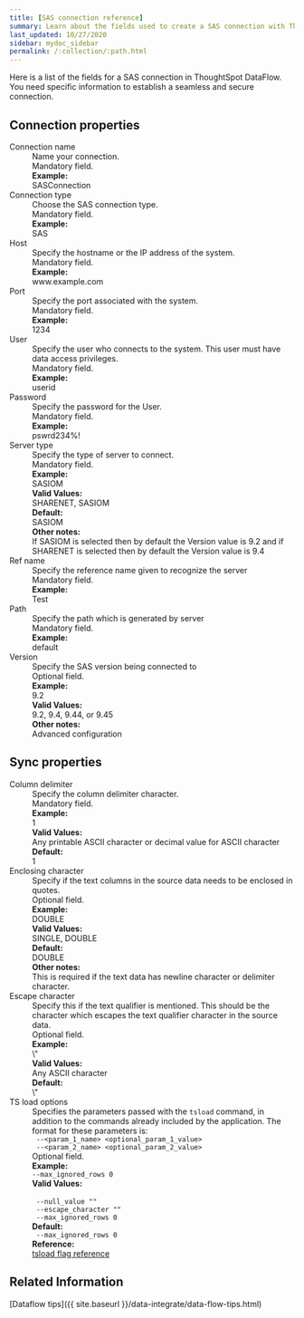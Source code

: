 ```yaml
---
title: [SAS connection reference]
summary: Learn about the fields used to create a SAS connection with ThoughtSpot DataFlow.
last_updated: 10/27/2020
sidebar: mydoc_sidebar
permalink: /:collection/:path.html
---
```


Here is a list of the fields for a SAS connection in ThoughtSpot DataFlow. You need specific information to establish a seamless and secure connection.

## Connection properties

<dl id="dataflow-sas-connection-properties">
<dlentry id="dataflow-sas-conn-connection-name"><dt>Connection name</dt><dd id="connection-name-description">Name your connection.</dd><dd id="connection-name-required">Mandatory field.</dd><dd id="connection-name-example"><strong>Example:</strong><br/>SASConnection</dd></dlentry>
<dlentry id="dataflow-sas-conn-connection-type"><dt>Connection type</dt><dd id="connection-type-description">Choose the SAS connection type.</dd><dd id="connection-type-required">Mandatory field.</dd><dd id="connection-type-example"><strong>Example:</strong><br/>SAS</dd></dlentry>
<dlentry id="dataflow-sas-conn-host"><dt>Host</dt><dd id="host-description">Specify the hostname or the IP address of the system.</dd><dd id="host-required">Mandatory field.</dd><dd id="host-example"><strong>Example:</strong><br/>www.example.com</dd></dlentry>
<dlentry id="dataflow-sas-conn-port"><dt>Port</dt><dd id="port-description">Specify the port associated with the system.</dd><dd id="port-required">Mandatory field.</dd><dd id="port-example"><strong>Example:</strong><br/>1234</dd></dlentry>
<dlentry id="dataflow-sas-conn-user"><dt>User</dt><dd id="user-description">Specify the user who connects to the system. This user must have data access privileges.</dd><dd id="user-required">Mandatory field.</dd><dd id="user-example"><strong>Example:</strong><br/>userid</dd></dlentry>
<dlentry id="dataflow-sas-conn-password"><dt>Password</dt><dd id="password-description">Specify the password for the User.</dd><dd id="password-required">Mandatory field.</dd><dd id="password-example"><strong>Example:</strong><br/>pswrd234%!</dd></dlentry>
<dlentry id="dataflow-sas-conn-server-type"><dt>Server type</dt><dd id="server-type-description">Specify the type of server to connect.</dd><dd id="server-type-required">Mandatory field.</dd><dd id="server-type-example"><strong>Example:</strong><br/>SASIOM</dd><dd id="server-type-valid-values"><strong>Valid Values:</strong><br/>SHARENET, SASIOM</dd><dd id="server-type-default"><strong>Default:</strong><br/>SASIOM</dd><dd id="server-type-other"><strong>Other notes:</strong><br/>If SASIOM is selected then by default the Version value is 9.2 and if SHARENET is selected then by default the Version value is 9.4</dd></dlentry>
<dlentry id="dataflow-sas-conn-ref-name"><dt>Ref name</dt><dd id="ref-name-description">Specify the reference name given to recognize the server</dd><dd id="ref-name-required">Mandatory field.</dd><dd id="ref-name-example"><strong>Example:</strong><br/>Test</dd></dlentry>
<dlentry id="dataflow-sas-conn-path"><dt>Path</dt><dd id="path-description">Specify the path which is generated by server</dd><dd id="path-required">Mandatory field.</dd><dd id="path-example"><strong>Example:</strong><br/>default</dd></dlentry>
<dlentry id="dataflow-sas-conn-version"><dt>Version</dt><dd id="version-description">Specify the SAS version being connected to</dd><dd id="version-required">Optional field.</dd><dd id="version-example"><strong>Example:</strong><br/>9.2</dd><dd id="version-valid-values"><strong>Valid Values:</strong><br/>9.2, 9.4, 9.44, or 9.45</dd><dd id="version-other"><strong>Other notes:</strong><br/>Advanced configuration</dd></dlentry>
</dl>

## Sync properties

<dl id="dataflow-sas-sync-properties">
<dlentry id="dataflow-sas-sync-column-delimiter"><dt>Column delimiter</dt><dd id="column-delimiter-description">Specify the column delimiter character.</dd><dd id="column-delimiter-required">Mandatory field.</dd><dd id="column-delimiter-example"><strong>Example:</strong><br/>1</dd><dd id="column-delimiter-valid-values"><strong>Valid Values:</strong><br/>Any printable ASCII character or decimal value for ASCII character</dd><dd id="column-delimiter-default"><strong>Default:</strong><br/>1</dd></dlentry>
<dlentry id="dataflow-sas-sync-enclosing-character"><dt>Enclosing character</dt><dd id="enclosing-character-description">Specify if the text columns in the source data needs to be enclosed in quotes.</dd><dd id="enclosing-character-required">Optional field.</dd><dd id="enclosing-character-example"><strong>Example:</strong><br/>DOUBLE</dd><dd id="enclosing-character-valid-values"><strong>Valid Values:</strong><br/>SINGLE, DOUBLE</dd><dd id="enclosing-character-default"><strong>Default:</strong><br/>DOUBLE</dd><dd id="enclosing-character-other"><strong>Other notes:</strong><br/>This is required if the text data has newline character or delimiter character.</dd></dlentry>
<dlentry id="dataflow-sas-sync-escape-character"><dt>Escape character</dt><dd id="escape-character-description">Specify this if the text qualifier is mentioned. This should be the character which escapes the text qualifier character in the source data.</dd><dd id="escape-character-required">Optional field.</dd><dd id="escape-character-example"><strong>Example:</strong><br/>\"</dd><dd id="escape-character-valid-values"><strong>Valid Values:</strong><br/>Any ASCII character</dd><dd id="escape-character-default"><strong>Default:</strong><br/>\"</dd></dlentry>
<dlentry id="dataflow-sas-sync-ts-load-options"><dt>TS load options</dt><dd id="ts-load-options-description">Specifies the parameters passed with the <code>tsload</code> command, in addition to the commands already included by the application. The format for these parameters is:<br/><code> --&lt;param_1_name&gt; &lt;optional_param_1_value&gt;</code><br/><code> --&lt;param_2_name&gt; &lt;optional_param_2_value&gt;</code></dd><dd id="ts-load-options-required">Optional field.</dd><dd id="ts-load-options-example"><strong>Example:</strong><br/><code>--max_ignored_rows 0</code></dd><dd id="ts-load-options-valid-values"><strong>Valid Values:</strong><br/><br/><code> --null_value ""</code><br/><code> --escape_character ""</code><br/><code> --max_ignored_rows 0</code></dd><dd id="ts-load-options-default"><strong>Default:</strong><br/><code> --max_ignored_rows 0</code><dd id="reference"><strong>Reference:</strong><br/><a href="{{ site.baseurl }}/reference/data-importer-ref.html">tsload flag reference</a></dd></dd></dlentry>
</dl>

## Related Information

[Dataflow tips]({{ site.baseurl }}/data-integrate/data-flow-tips.html)
